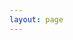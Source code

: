 ```yaml
---
layout: page
---
```


<script setup>
import {
  VPTeamPage,
  VPTeamPageTitle,
  VPTeamMembers,
  VPTeamPageSection
} from 'vitepress/theme';

const coreMembers = [
    {
    avatar:'../resource/avatar/1749393192-Kimimustbe29.png',
    name: 'Kimimustbe29',
    title: '会长' ,
    desc: '常年不在线的杂鱼会长……<br>欢迎来我的个人网站看看<br>↓' ,
    links: [
        { icon: 'github', link: 'https://github.com/Kimimaybe29' },
        { icon: 'twitter', link: 'https://twitter.com/Kimimaybe29' },
        { icon: 'wordpress', link: 'https://kimimaybe29.top'},
        { icon: 'bilibili', link: 'https://space.bilibili.com/504333259' },
        { icon: 'discord', link: 'https://discordapp/com/users/1353211380085428289'},
    ]
    },
    {
    avatar:'../resource/avatar/1749393189-dajumps.png',
    name: 'dajumps',
    title: '幕后工程师' ,
    desc: '剧本制作，建筑制作，有问题可找我，有技术可教我' ,
    links: [
        { icon: 'bilibili', link: 'https://space.bilibili.com/381729071' },
    ]
    },
    ];
const coreMembers2 = [
    {
    avatar:'https://avatars.githubusercontent.com/u/80152431',
    name: 'SakuraGChiru',
    desc: '网站技术',
    links: [
        { icon: 'github', link: 'https://github.com/lorienyang' },
        { icon: 'vitepress', link: 'https://sakuraonline.cn' },
        { icon: 'bilibili', link: 'https://space.bilibili.com/473089208' },
    ]
    },
    {
    avatar:'../resource/avatar/1749393194-NU_LI_.png',
    name: 'NU_LI_',
    },
    {
    avatar:'../resource/avatar/1749393194-N0HAb1tor.png',
    name: 'N0HAb1tor',
    },
];
const teamMembers = [
    {
    avatar:'../resource/avatar/1749393197-YWDD522.png',
    name: 'YWDD522',
    desc: '服内小登……<br>经常会有一些稀奇古怪的点子'
    },
    {
    avatar:'../resource/avatar/1749393191-Gestaltqwq.png',
    name: 'Gestaltqwq',
    },
    {
    avatar:'../resource/avatar/1749393193-Lemeng01.png',
    name: 'Lemeng01',   
    desc: '上班族偶尔在线' ,
    links: [
        { icon: 'bilibili', link: 'https://space.bilibili.com/244858902' },
    ]
    },
    {
    avatar:'../resource/avatar/1749393192-lanxiao1.png',
    name: 'lanxiao1',
    },
    {
    avatar:'../resource/avatar/1749393191-flxhaleimuye.png',
    name: 'flxhaleimuye',  
    desc: '讨厌人类',
    links: [
        { icon: 'bilibili', link: 'https://space.bilibili.com/353896344' },
        { icon: 'twitter', link: 'https://x.com/flxhaleimu1954' },
    ]
    },
    {
    avatar:'../resource/avatar/1749393190-Doxina.png',
    name: 'Doxina',
    desc: '屏幕前的彦祖们能pay我50cc吗<br>qwq'
    },
    {
    avatar:'../resource/avatar/1749393188-AiXIngJueLuoyue.png',
    name: 'AiXIngJueLuoyue',
    },
    {
    avatar:'../resource/avatar/1749393190-Exploded_Creeper.png',
    name: 'Exploded_Creeper',
    },
    {
    avatar: '../resource/avatar/1749393200-woaibailuya.jpg',
    name: 'woaibailuya',
    desc: '挖残骸专业户，缺残骸可以找我买<br>另外还是个狐娘厨',
    links: [
        { icon: 'bilibili', link:'https://space.bilibili.com/632469300' }
    ]
    },
];
const Lost = []
</script>

<VPTeamPage>
  <VPTeamPageTitle>
    <template #title>樱花庄 成员花名册</template>
    <template #lead>记录了樱花庄所有的玩家<br>持续更新中</template>
  </VPTeamPageTitle>
<VPTeamPageSection>
    <template #title>常任理事会成员列表</template>
    <template #members>
      <VPTeamMembers size="medium" :members="coreMembers" />
    </template>
</VPTeamPageSection>
<VPTeamPageSection>
    <template #title>非常任理事会成员列表</template>
    <template #members>
      <VPTeamMembers size="small" :members="coreMembers2" />
    </template>
</VPTeamPageSection>
<VPTeamPageSection>
    <template #title>普通成员列表</template>
    <template #members>
      <VPTeamMembers size="small" :members="teamMembers" />
    </template>
</VPTeamPageSection>
  <VPTeamPageSection>
    <template #title>已离开的玩家</template>
    <template #lead>即便你已离开，我们依旧记得你</template>
    <template #members>
      <VPTeamMembers size="small" :members="Lost" />
    </template>
  </VPTeamPageSection>
</VPTeamPage>
